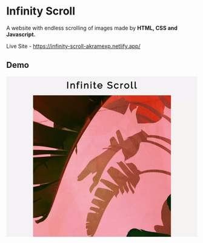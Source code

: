 
# Infinity Scroll

A website with endless scrolling of images made by **HTML, CSS and Javascript.**

Live Site - https://infinity-scroll-akramexp.netlify.app/



## Demo

![](https://github.com/AkramExp/Infinity-Scroll/blob/main/demo%20gif/demo.gif)
